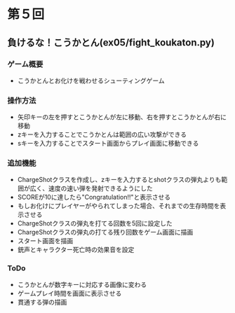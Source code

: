 # 第５回
## 負けるな！こうかとん(ex05/fight_koukaton.py)
### ゲーム概要
* こうかとんとお化けを戦わせるシューティングゲーム
### 操作方法
* 矢印キーの左を押すとこうかとんが左に移動、右を押すとこうかとんが右に移動
* zキーを入力することでこうかとんは範囲の広い攻撃ができる
* sキーを入力することでスタート画面からプレイ画面に移動できる
### 追加機能
* ChargeShotクラスを作成し、zキーを入力するとshotクラスの弾丸よりも範囲が広く、速度の速い弾を発射できるようにした
* SCOREが10に達したら"Congratulation!!"と表示させる
* もしお化けにプレイヤーがやられてしまった場合、それまでの生存時間を表示させる
* ChargeShotクラスの弾丸を打てる回数を5回に設定した
* ChargeShotクラスの弾丸の打てる残り回数をゲーム画面に描画
* スタート画面を描画
* 銃声とキャラクター死亡時の効果音を設定
### ToDo
* こうかとんが数字キーに対応する画像に変わる
* ゲームプレイ時間を画面に表示させる
* 貫通する弾の描画